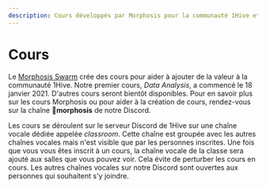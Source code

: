 ```yaml
---
description: Cours développés par Morphosis pour la communauté 1Hive et plus encore.
---
```


# Cours

Le [Morphosis Swarm](../swarms/morphosis.md) crée des cours pour aider à ajouter de la valeur à la communauté 1Hive. Notre premier cours, _Data Analysis_, a commencé le 18 janvier 2021. D'autres cours seront bientôt disponibles. Pour en savoir plus sur les cours Morphosis ou pour aider à la création de cours, rendez-vous sur la chaîne 🦋**morphosis** de notre Discord.

Les cours se déroulent sur le serveur Discord de 1Hive sur une chaîne vocale dédiée appelée _classroom_. Cette chaîne est groupée avec les autres chaînes vocales mais n'est visible que par les personnes inscrites. Une fois que vous vous êtes inscrit à un cours, la chaîne vocale de la classe sera ajouté aux salles que vous pouvez voir. Cela évite de perturber les cours en cours. Les autres chaînes vocales sur notre Discord sont ouvertes aux personnes qui souhaitent s'y joindre.


